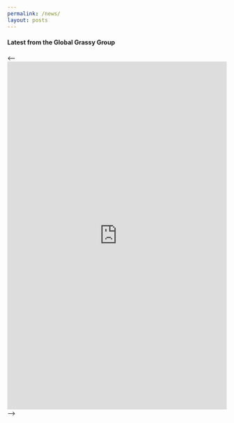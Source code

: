 ```yaml
---
permalink: /news/
layout: posts
---
```

#### Latest from the Global Grassy Group


<-- <iframe 
    src="https://edgeosci.maps.arcgis.com/apps/dashboards/b300dc73be8945878557c781ef15eec4" 
    width="100%" 
    height="800px" 
    frameborder="0" 
    allowfullscreen
    title="ArcGIS Dashboard">
  </iframe> -->
